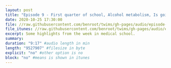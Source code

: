 ```yaml
---
layout: post
title: "Episode 9 - First quarter of school, Alcohol metabolism, Is going to the gym safe?"
date: 2020-10-25 17:30:00
file: //raw.githubusercontent.com/benroot/twims/gh-pages/audio/episode-09.mp3
file_itunes: //raw.githubusercontent.com/benroot/twims/gh-pages/audio/episode-09.m4a
excerpt: Some highlights from the week in medical school.
summary: 
duration: "9:17" #audio length in min
length: "9527907" #filesize in byte
explicit: "no" #other option is no
block: "no" #means is shown in itunes
---
```






